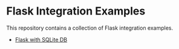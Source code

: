 # Flask Integration Examples

This repository contains a collection of Flask integration examples.


- [Flask with SQLite DB](/flask_db)
